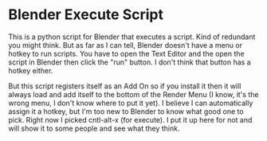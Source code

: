 # Blender Execute Script

This is a python script for Blender that executes a script. Kind of redundant you might think. But as far as I can tell, Blender doesn't have a menu or hotkey to run scripts. You have to open the Text Editor and the open the script in Blender then click the "run" button. I don't think that button has a hotkey either.

But this script registers itself as an Add On so if you install it then it will always load and add itself to the bottom of the Render Menu (I know, it's the wrong menu, I don't know where to put it yet). I believe I can automatically assign it a hotkey, but I'm too new to Blender to know what good one to pick. Right now I picked cntl-alt-x (for execute). I put it up here for not and will show it to some people and see what they think.
